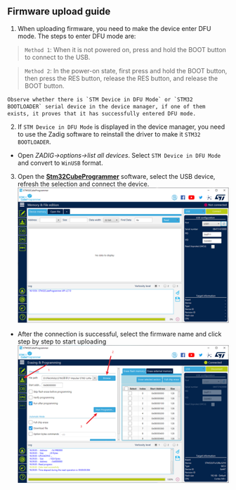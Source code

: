 
##  Firmware upload guide
1. When uploading firmware, you need to make the device enter DFU mode. The steps to enter DFU mode are:<br>
>`Method 1`: When it is not powered on, press and hold the BOOT button to connect to the USB.<br>

> `Method 2`: In the power-on state, first press and hold the BOOT button, then press the RES button, release the RES button, and release the BOOT button.<br>

    Observe whether there is `STM Device in DFU Mode` or `STM32 BOOTLOADER` serial device in the device manager, if one of them exists, it proves that it has successfully entered DFU mode.

2. If `STM Device in DFU Mode` is displayed in the device manager, you need to use the Zadig software to reinstall the driver to make it `STM32 BOOTLOADER`.
- Open *ZADIG->options->list all devices*.
Select `STM Device in DFU Mode` and convert to `WinUSB` format.

3. Open the [**Stm32CubeProgrammer**](https://www.st.com/en/development-tools/stm32cubeprog.html) software, select the USB device, refresh the selection and connect the device.
![](img/1.png)

- After the connection is successful, select the firmware name and click step by step to start uploading
![](img/2.png)